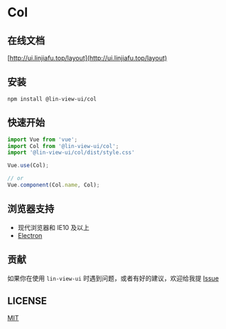 # Col


## 在线文档

[http://ui.linjiafu.top/layout](http://ui.linjiafu.top/layout)


## 安装

```
npm install @lin-view-ui/col
```

## 快速开始

```javascript
import Vue from 'vue';
import Col from '@lin-view-ui/col';
import '@lin-view-ui/col/dist/style.css'

Vue.use(Col);

// or
Vue.component(Col.name, Col);
```

## 浏览器支持

- 现代浏览器和 IE10 及以上
- [Electron](http://electron.atom.io/)

## 贡献

如果你在使用 `lin-view-ui` 时遇到问题，或者有好的建议，欢迎给我提 [Issue](https://github.com/c10342/lin-view-ui/issues)

## LICENSE

[MIT](https://github.com/c10342/lin-view-ui/blob/master/LICENSE)
